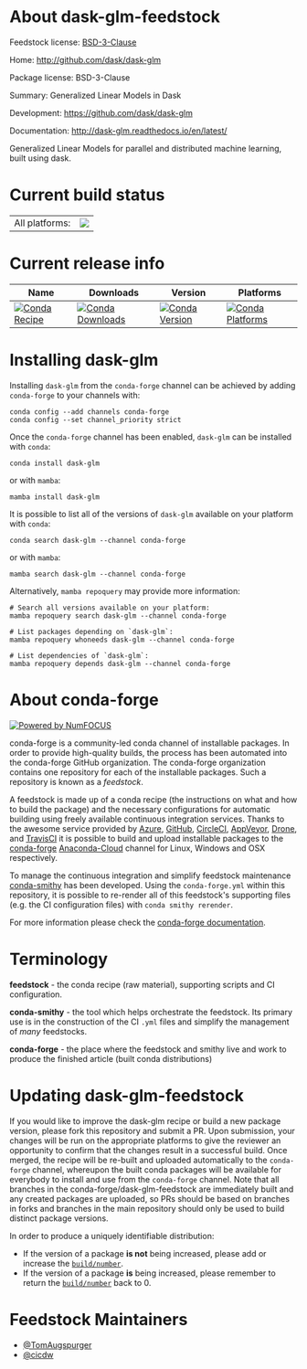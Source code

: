 About dask-glm-feedstock
========================

Feedstock license: [BSD-3-Clause](https://github.com/conda-forge/dask-glm-feedstock/blob/main/LICENSE.txt)

Home: http://github.com/dask/dask-glm

Package license: BSD-3-Clause

Summary: Generalized Linear Models in Dask

Development: https://github.com/dask/dask-glm

Documentation: http://dask-glm.readthedocs.io/en/latest/

Generalized Linear Models for parallel and
distributed machine learning, built using dask.


Current build status
====================


<table><tr><td>All platforms:</td>
    <td>
      <a href="https://dev.azure.com/conda-forge/feedstock-builds/_build/latest?definitionId=5541&branchName=main">
        <img src="https://dev.azure.com/conda-forge/feedstock-builds/_apis/build/status/dask-glm-feedstock?branchName=main">
      </a>
    </td>
  </tr>
</table>

Current release info
====================

| Name | Downloads | Version | Platforms |
| --- | --- | --- | --- |
| [![Conda Recipe](https://img.shields.io/badge/recipe-dask--glm-green.svg)](https://anaconda.org/conda-forge/dask-glm) | [![Conda Downloads](https://img.shields.io/conda/dn/conda-forge/dask-glm.svg)](https://anaconda.org/conda-forge/dask-glm) | [![Conda Version](https://img.shields.io/conda/vn/conda-forge/dask-glm.svg)](https://anaconda.org/conda-forge/dask-glm) | [![Conda Platforms](https://img.shields.io/conda/pn/conda-forge/dask-glm.svg)](https://anaconda.org/conda-forge/dask-glm) |

Installing dask-glm
===================

Installing `dask-glm` from the `conda-forge` channel can be achieved by adding `conda-forge` to your channels with:

```
conda config --add channels conda-forge
conda config --set channel_priority strict
```

Once the `conda-forge` channel has been enabled, `dask-glm` can be installed with `conda`:

```
conda install dask-glm
```

or with `mamba`:

```
mamba install dask-glm
```

It is possible to list all of the versions of `dask-glm` available on your platform with `conda`:

```
conda search dask-glm --channel conda-forge
```

or with `mamba`:

```
mamba search dask-glm --channel conda-forge
```

Alternatively, `mamba repoquery` may provide more information:

```
# Search all versions available on your platform:
mamba repoquery search dask-glm --channel conda-forge

# List packages depending on `dask-glm`:
mamba repoquery whoneeds dask-glm --channel conda-forge

# List dependencies of `dask-glm`:
mamba repoquery depends dask-glm --channel conda-forge
```


About conda-forge
=================

[![Powered by
NumFOCUS](https://img.shields.io/badge/powered%20by-NumFOCUS-orange.svg?style=flat&colorA=E1523D&colorB=007D8A)](https://numfocus.org)

conda-forge is a community-led conda channel of installable packages.
In order to provide high-quality builds, the process has been automated into the
conda-forge GitHub organization. The conda-forge organization contains one repository
for each of the installable packages. Such a repository is known as a *feedstock*.

A feedstock is made up of a conda recipe (the instructions on what and how to build
the package) and the necessary configurations for automatic building using freely
available continuous integration services. Thanks to the awesome service provided by
[Azure](https://azure.microsoft.com/en-us/services/devops/), [GitHub](https://github.com/),
[CircleCI](https://circleci.com/), [AppVeyor](https://www.appveyor.com/),
[Drone](https://cloud.drone.io/welcome), and [TravisCI](https://travis-ci.com/)
it is possible to build and upload installable packages to the
[conda-forge](https://anaconda.org/conda-forge) [Anaconda-Cloud](https://anaconda.org/)
channel for Linux, Windows and OSX respectively.

To manage the continuous integration and simplify feedstock maintenance
[conda-smithy](https://github.com/conda-forge/conda-smithy) has been developed.
Using the ``conda-forge.yml`` within this repository, it is possible to re-render all of
this feedstock's supporting files (e.g. the CI configuration files) with ``conda smithy rerender``.

For more information please check the [conda-forge documentation](https://conda-forge.org/docs/).

Terminology
===========

**feedstock** - the conda recipe (raw material), supporting scripts and CI configuration.

**conda-smithy** - the tool which helps orchestrate the feedstock.
                   Its primary use is in the construction of the CI ``.yml`` files
                   and simplify the management of *many* feedstocks.

**conda-forge** - the place where the feedstock and smithy live and work to
                  produce the finished article (built conda distributions)


Updating dask-glm-feedstock
===========================

If you would like to improve the dask-glm recipe or build a new
package version, please fork this repository and submit a PR. Upon submission,
your changes will be run on the appropriate platforms to give the reviewer an
opportunity to confirm that the changes result in a successful build. Once
merged, the recipe will be re-built and uploaded automatically to the
`conda-forge` channel, whereupon the built conda packages will be available for
everybody to install and use from the `conda-forge` channel.
Note that all branches in the conda-forge/dask-glm-feedstock are
immediately built and any created packages are uploaded, so PRs should be based
on branches in forks and branches in the main repository should only be used to
build distinct package versions.

In order to produce a uniquely identifiable distribution:
 * If the version of a package **is not** being increased, please add or increase
   the [``build/number``](https://docs.conda.io/projects/conda-build/en/latest/resources/define-metadata.html#build-number-and-string).
 * If the version of a package **is** being increased, please remember to return
   the [``build/number``](https://docs.conda.io/projects/conda-build/en/latest/resources/define-metadata.html#build-number-and-string)
   back to 0.

Feedstock Maintainers
=====================

* [@TomAugspurger](https://github.com/TomAugspurger/)
* [@cicdw](https://github.com/cicdw/)

